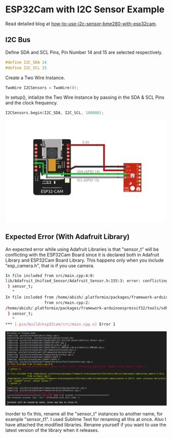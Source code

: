 # ESP32Cam with I2C Sensor Example

Read detailed blog at [how-to-use-i2c-sensor-bme280-with-esp32cam](https://3iinc.xyz/blog/how-to-use-i2c-sensor-bme280-with-esp32cam/).

## I2C Bus

Define SDA and SCL Pins, Pin Number 14 and 15 are selected respectively.
```cpp
#define I2C_SDA 14
#define I2C_SCL 15
```

Create a Two Wire Instance.
```cpp
TwoWire I2CSensors = TwoWire(0);
```

In setup(), intialize the Two Wire Instance by passing in the SDA & SCL Pins and the clock frequency.
```cpp
I2CSensors.begin(I2C_SDA, I2C_SCL, 100000);
```

![Interfacing](https://github.com/abish7643/ESP32Cam-I2CSensors/blob/master/ESP32Cam%20-%20BME280.jpg "BME280 Connected to I2C Bus")

## Expected Error (With Adafruit Library)

An expected error while using Adafruit Libraries is that "sensor_t" will be conflicting with the ESP32Cam Board since it is declared both in Adafruit Library and ESP32Cam Board Library. This happens only when you include "esp_camera.h", that is if you use camera.

```bash
In file included from src/main.cpp:4:0:
lib/Adafruit_Unified_Sensor/Adafruit_Sensor.h:155:3: error: conflicting declaration 'typedef struct sensor_t sensor_t'
 } sensor_t;
   ^
In file included from /home/abish/.platformio/packages/framework-arduinoespressif32/tools/sdk/include/esp32-camera/esp_camera.h:70:0,
                 from src/main.cpp:2:
/home/abish/.platformio/packages/framework-arduinoespressif32/tools/sdk/include/esp32-camera/sensor.h:133:3: note: previous declaration as 'typedef struct _sensor sensor_t'
 } sensor_t;
   ^
*** [.pio/build/esp32cam/src/main.cpp.o] Error 1
```

![Error](https://github.com/abish7643/ESP32Cam-I2CSensors/blob/master/Error-AdafruitLibrary-ESP32Cam.png "Conflicting Declaration")

Inorder to fix this, rename all the "sensor_t" instances to another name, for example "sensor_t1". I used Sublime Text for renaming all this at once. Also I have attached the modified libraries. Rename yourself if you want to use the latest version of the library when it releases.